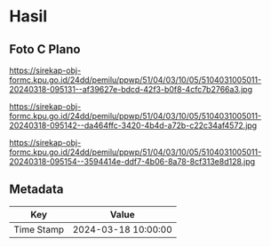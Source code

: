 # Hasil

## Foto C Plano

https://sirekap-obj-formc.kpu.go.id/24dd/pemilu/ppwp/51/04/03/10/05/5104031005011-20240318-095131--af39627e-bdcd-42f3-b0f8-4cfc7b2766a3.jpg

https://sirekap-obj-formc.kpu.go.id/24dd/pemilu/ppwp/51/04/03/10/05/5104031005011-20240318-095142--da464ffc-3420-4b4d-a72b-c22c34af4572.jpg

https://sirekap-obj-formc.kpu.go.id/24dd/pemilu/ppwp/51/04/03/10/05/5104031005011-20240318-095154--3594414e-ddf7-4b06-8a78-8cf313e8d128.jpg


## Metadata

| Key        | Value               |
| ---------- | ------------------- |
| Time Stamp | 2024-03-18 10:00:00 |



